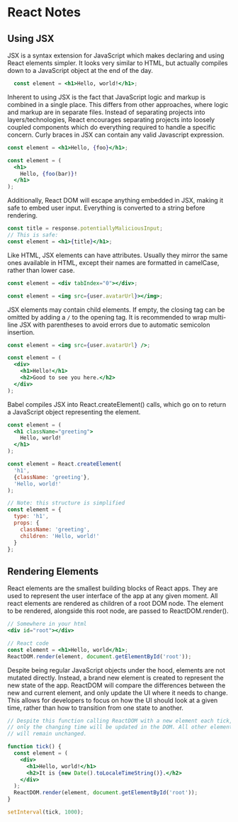 # React Notes

## Using JSX

JSX is a syntax extension for JavaScript which makes declaring and using React elements simpler. It looks very similar to HTML, but actually compiles down to a JavaScript object at the end of the day. 

```jsx
  const element = <h1>Hello, world!</h1>;
```

Inherent to using JSX is the fact that JavaScript logic and markup is combined in a single place. This differs from other approaches, where logic and markup are in separate files. Instead of separating projects into layers/technologies, React encourages separating projects into loosely coupled components which do everything required to handle a specific concern. Curly braces in JSX can contain any valid Javascript expression.

```jsx
const element = <h1>Hello, {foo}</h1>;

const element = (
  <h1>
    Hello, {foo(bar)}!
  </h1>
);
```

Additionally, React DOM will escape anything embedded in JSX, making it safe to embed user input. Everything is converted to a string before rendering.

```jsx
const title = response.potentiallyMaliciousInput;
// This is safe:
const element = <h1>{title}</h1>;
```

Like HTML, JSX elements can have attributes. Usually they mirror the same ones available in HTML, except their names are formatted in camelCase, rather than lower case.

```jsx
const element = <div tabIndex="0"></div>;

const element = <img src={user.avatarUrl}></img>;
```

JSX elements may contain child elements. If empty, the closing tag can be omitted by adding a `/` to the opening tag. It is recommended to wrap multi-line JSX with parentheses to avoid errors due to automatic semicolon insertion.

```jsx
const element = <img src={user.avatarUrl} />;

const element = (
  <div>
    <h1>Hello!</h1>
    <h2>Good to see you here.</h2>
  </div>
);
```

Babel compiles JSX into React.createElement() calls, which go on to return a JavaScript object representing the element.

```jsx
const element = (
  <h1 className="greeting">
    Hello, world!
  </h1>
);

const element = React.createElement(
  'h1',
  {className: 'greeting'},
  'Hello, world!'
);

// Note: this structure is simplified
const element = {
  type: 'h1',
  props: {
    className: 'greeting',
    children: 'Hello, world!'
  }
};
```

## Rendering Elements

React elements are the smallest building blocks of React apps. They are used to represent the user interface of the app at any given moment. All react elements are rendered as children of a root DOM node. The element to be rendered, alongside this root node, are passed to ReactDOM.render().

```jsx
// Somewhere in your html
<div id="root"></div>

// React code
const element = <h1>Hello, world</h1>;
ReactDOM.render(element, document.getElementById('root'));
```

Despite being regular JavaScript objects under the hood, elements are not mutated directly. Instead, a brand new element is created to represent the new state of the app. ReactDOM will compare the differences between the new and current element, and only update the UI where it needs to change. This allows for developers to focus on how the UI should look at a given time, rather than how to transition from one state to another.

```jsx
// Despite this function calling ReactDOM with a new element each tick, 
// only the changing time will be updated in the DOM. All other elements
// will remain unchanged.

function tick() {
  const element = (
    <div>
      <h1>Hello, world!</h1>
      <h2>It is {new Date().toLocaleTimeString()}.</h2>
    </div>
  );
  ReactDOM.render(element, document.getElementById('root'));
}

setInterval(tick, 1000);
```
